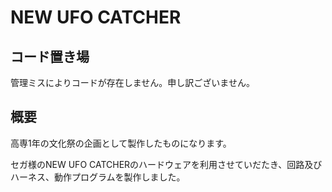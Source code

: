 # NEW UFO CATCHER

## コード置き場

管理ミスによりコードが存在しません。申し訳ございません。

## 概要

高専1年の文化祭の企画として製作したものになります。

セガ様のNEW UFO CATCHERのハードウェアを利用させていだたき、回路及びハーネス、動作プログラムを製作しました。